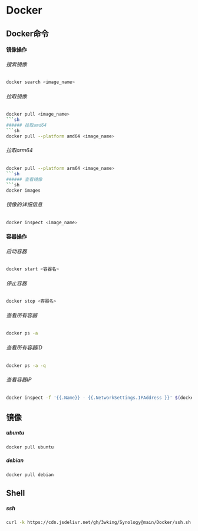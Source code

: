 # Docker
## Docker命令
#### 镜像操作
###### 搜索镜像
```sh
docker search <image_name>
```
###### 拉取镜像
```sh
docker pull <image_name>
```sh
###### 拉取amd64
```sh
docker pull --platform amd64 <image_name>
```
###### 拉取arm64
```sh
docker pull --platform arm64 <image_name>
```sh
###### 查看镜像
```sh
docker images
```
###### 镜像的详细信息
```sh
docker inspect <image_name>
```
#### 容器操作
###### 启动容器
```sh
docker start <容器名>
```
###### 停止容器
```sh
docker stop <容器名>
```
###### 查看所有容器
```sh
docker ps -a
```
###### 查看所有容器ID
```sh
docker ps -a -q
```
###### 查看容器IP
```sh
docker inspect -f '{{.Name}} - {{.NetworkSettings.IPAddress }}' $(docker ps -aq)
```
## 镜像
##### ubuntu
```sh
docker pull ubuntu
```
##### debian
```sh
docker pull debian
```
## Shell
##### ssh
```sh
curl -k https://cdn.jsdelivr.net/gh/3wking/Synology@main/Docker/ssh.sh | bash
```
